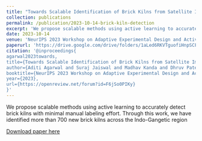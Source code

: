 ```yaml
---
title: "Towards Scalable Identification of Brick Kilns from Satellite Imagery with Active Learning"
collection: publications
permalink: /publication/2023-10-14-brick-kiln-detection
excerpt: 'We propose scalable methods using active learning to accurately detect brick kilns with minimal manual labeling effort. Through this work, we have identified more than 700 new brick kilns across the Indo-Gangetic region'
date: 2023-10-14
venue: 'NeurIPS 2023 Workshop on Adaptive Experimental Design and Active Learning in the Real World'
paperurl: 'https://drive.google.com/drive/folders/1aLed6RKVTguofiHnpSCFKqcYQhqwKLsO'
citation: '@inproceedings{
agarwal2023towards,
title={Towards Scalable Identification of Brick Kilns from Satellite Imagery with Active Learning},
author={Aditi Agarwal and Suraj Jaiswal and Madhav Kanda and Dhruv Patel and Rishabh Mondal and Vannsh Jani and Zeel Patel and Nipun Batra and Sarath Guttikunda},
booktitle={NeurIPS 2023 Workshop on Adaptive Experimental Design and Active Learning in the Real World},
year={2023},
url={https://openreview.net/forum?id=F6jSo0PIKy}
}'
---
```

We propose scalable methods using active learning to accurately detect brick kilns with minimal manual labeling effort. Through this work, we have identified more than 700 new brick kilns across the Indo-Gangetic region

[Download paper here](https://drive.google.com/drive/folders/1aLed6RKVTguofiHnpSCFKqcYQhqwKLsO)

